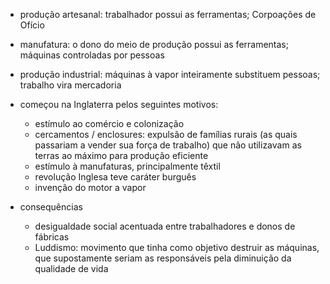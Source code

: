 - produção artesanal: trabalhador possui as ferramentas; Corpoações de Ofício
- manufatura: o dono do meio de produção possui as ferramentas; máquinas controladas por pessoas
- produção industrial: máquinas à vapor inteiramente substituem pessoas; trabalho vira mercadoria

- começou na Inglaterra pelos seguintes motivos:
	- estímulo ao comércio e colonização
	- cercamentos / enclosures: expulsão de famílias rurais (as quais passariam a vender sua força de trabalho) que não utilizavam as terras ao máximo para produção eficiente
	- estímulo à manufaturas, principalmente têxtil
	- revolução Inglesa teve caráter burguês
	- invenção do motor a vapor

- consequências
	- desigualdade social acentuada entre trabalhadores e donos de fábricas
	- Luddismo: movimento que tinha como objetivo destruir as máquinas, que supostamente seriam as responsáveis pela diminuição da qualidade de vida